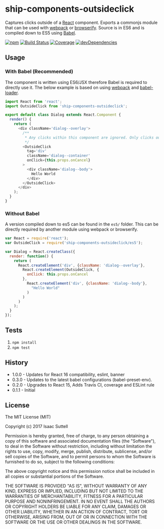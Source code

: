 # ship-components-outsideclick
Captures clicks outside of a [React](http://facebook.github.io/react/) component. Exports a commonjs module that can be used with [webpack](http://webpack.github.io/) or [browserify](http://browserify.org/). Source is in ES6 and is compiled down to ES5 using [Babel](https://babeljs.io/).

[![npm](https://img.shields.io/npm/v/ship-components-outsideclick.svg?maxAge=2592000)](https://www.npmjs.com/package/ship-components-outsideclick)
[![Build Status](http://img.shields.io/travis/ship-components/ship-components-dropdown-menu/master.svg?style=flat)](https://travis-ci.org/ship-components/ship-components-outsideclick)
[![Coverage](http://img.shields.io/coveralls/ship-components/ship-components-outsideclick.svg?style=flat)](https://coveralls.io/github/ship-components/ship-components-outsideclick)
[![devDependencies](https://img.shields.io/david/dev/ship-components/ship-components-outsideclick.svg?style=flat)](https://david-dm.org/ship-components/ship-components-outsideclick?type=dev)

## Usage

### With Babel (Recommended)
The component is written using ES6/JSX therefore Babel is required to directly use it. The below example is based on using [webpack](http://webpack.github.io/) and [babel-loader](https://github.com/babel/babel-loader).
```js
import React from 'react';
import OutsideClick from 'ship-components-outsideclick';

export default class Dialog extends React.Component {
  render() {
    return (
      <div className='dialog--overlay'>
        /**
         * Any clicks within this component are ignored. Only clicks outside of it are triggered.
         */
        <OutsideClick
          tag='div'
          className='dialog--container'
          onClick={this.props.onCancel}
        >
          <div className='dialog--body'>
            Hello World
          </div>
        </OutsideClick>
      </div>
    );
  }
}
```

### Without Babel
A version compiled down to es5 can be found in the `es5/` folder. This can be directly required by another module using webpack or browserify.

```js
var React = require('react');
var OutsideClick = require('ship-components-outsideclick/es5');

var Dialog = React.createClass({
  render: function() {
    return (
      React.createElement('div', {className: 'dialog--overlay'},
        React.createElement(OutsideClick, {
          onClick: this.props.onCancel
        },
          React.createElement('div', {className: 'dialog--body'},
            "Hello World"
          )
        )
      )
    );
  }
});
```

## Tests

1. `npm install`
2. `npm test`

## History
* 1.0.0 - Updates for React 16 compatibility, eslint, banner
* 0.3.0 - Updates to the latest babel configurations (babel-preset-env).
* 0.2.0 - Upgrades to React 15, Adds Travis CI, coverage and ESLint rule
* 0.1.1 - Initial

## License
The MIT License (MIT)

Copyright (c) 2017 Isaac Suttell

Permission is hereby granted, free of charge, to any person obtaining a copy
of this software and associated documentation files (the "Software"), to deal
in the Software without restriction, including without limitation the rights
to use, copy, modify, merge, publish, distribute, sublicense, and/or sell
copies of the Software, and to permit persons to whom the Software is
furnished to do so, subject to the following conditions:

The above copyright notice and this permission notice shall be included in all
copies or substantial portions of the Software.

THE SOFTWARE IS PROVIDED "AS IS", WITHOUT WARRANTY OF ANY KIND, EXPRESS OR
IMPLIED, INCLUDING BUT NOT LIMITED TO THE WARRANTIES OF MERCHANTABILITY,
FITNESS FOR A PARTICULAR PURPOSE AND NONINFRINGEMENT. IN NO EVENT SHALL THE
AUTHORS OR COPYRIGHT HOLDERS BE LIABLE FOR ANY CLAIM, DAMAGES OR OTHER
LIABILITY, WHETHER IN AN ACTION OF CONTRACT, TORT OR OTHERWISE, ARISING FROM,
OUT OF OR IN CONNECTION WITH THE SOFTWARE OR THE USE OR OTHER DEALINGS IN THE
SOFTWARE.
